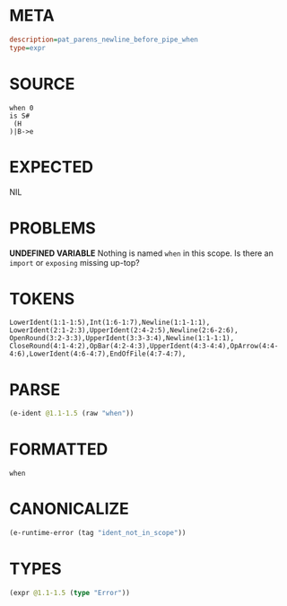 # META
~~~ini
description=pat_parens_newline_before_pipe_when
type=expr
~~~
# SOURCE
~~~roc
when 0
is S#
 (H
)|B->e
~~~
# EXPECTED
NIL
# PROBLEMS
**UNDEFINED VARIABLE**
Nothing is named `when` in this scope.
Is there an `import` or `exposing` missing up-top?

# TOKENS
~~~zig
LowerIdent(1:1-1:5),Int(1:6-1:7),Newline(1:1-1:1),
LowerIdent(2:1-2:3),UpperIdent(2:4-2:5),Newline(2:6-2:6),
OpenRound(3:2-3:3),UpperIdent(3:3-3:4),Newline(1:1-1:1),
CloseRound(4:1-4:2),OpBar(4:2-4:3),UpperIdent(4:3-4:4),OpArrow(4:4-4:6),LowerIdent(4:6-4:7),EndOfFile(4:7-4:7),
~~~
# PARSE
~~~clojure
(e-ident @1.1-1.5 (raw "when"))
~~~
# FORMATTED
~~~roc
when
~~~
# CANONICALIZE
~~~clojure
(e-runtime-error (tag "ident_not_in_scope"))
~~~
# TYPES
~~~clojure
(expr @1.1-1.5 (type "Error"))
~~~
